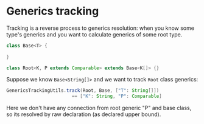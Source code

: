 # Generics tracking

Tracking is a reverse process to generics resolution: when you know some type's generics
and you want to calculate generics of some root type.

```java
class Base<T> {
    
}

class Root<K, P extends Comparable> extends Base<K[]> {}
```

Suppose we know `Base<String[]>` and we want to track `Root` class generics:

```java
GenericsTrackingUtils.track(Root, Base, ["T": String[]]) 
                        == ["K": String, "P": Comparable]
```

Here we don't have any connection from root generic "P" and base class, so its resolved
by raw declaration (as declared upper bound).
